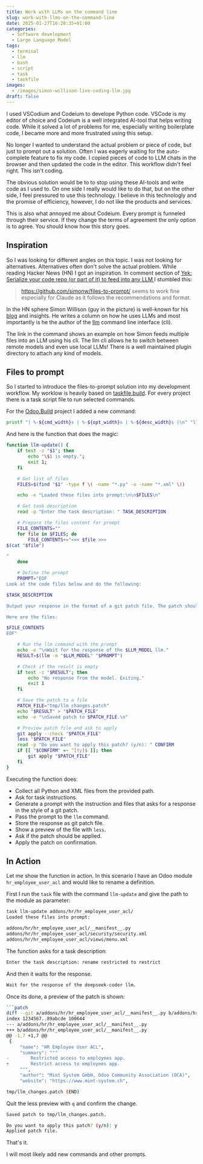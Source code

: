 ```yaml
---
title: Work with LLMs on the command line
slug: work-with-llms-on-the-command-line
date: 2025-01-27T16:28:35+01:00
categories:
  - Software development
  - Large Language Model
tags:
  - terminal
  - llm
  - bash
  - script
  - task
  - taskfile
images:
  - /images/simon-willison-live-coding-llm.jpg
draft: false
---
```

I used VSCodium and Codeium to develope Python code. VSCode is my editor of choice and Codeium is a well integrated AI-tool that helps writing code. While it solved a lot of problems for me, especially writing boilerplate code, I became more and more frustrated using this setup.

No longer I wanted to understand the actual problem or piece of code, but just to prompt out a solution. Often I was eagerly waiting for the auto-complete feature to fix my code. I copied pieces of code to LLM chats in the browser and then updated the code in the editor. This workflow didn't feel right. This isn't coding.

<!--more-->

The obvious solution would be to to stop using these AI-tools and write code as I used to. On one side I really would like to do that, but on the other side, I feel pressured to use this technology. I believe in this technologly and the promise of efficiency, however, I do not like the products and services.

This is also what annoyed me about Codeium. Every prompt is funneled through their service. If they change the terms of agreement the only option is to agree. You should know how this story goes.

## Inspiration

So I was looking for different angles on this topic. I was not looking for alternatives. Alternatives often don't solve the actual problem. While reading Hacker News (HN) I got an inspiration. In comment section of [Yek: Serialize your code repo (or part of it) to feed into any LLM ](https://news.ycombinator.com/item?id=42753302) I stumbled this:

> <https://github.com/simonw/files-to-prompt/> seems to work fine especially for Claude as it follows the recommendations and format.

In the HN sphere Simon Willison (guy in the picture) is well-known for his [blog](https://simonwillison.net/) and insights. He writes a  column on how he uses LLMs and most importantly is he the author of the [llm](https://github.com/simonw/llm) command line interface (cli).

The link in the command shows an example on how Simon feeds multiple files into an LLM using his cli. The llm cli allows he to switch between remote models and even use local LLMs! There is a well maintained plugin directory to attach any kind of models.
## Files to prompt

So I started to introduce the files-to-prompt solution into my development workflow. My worklow is heavily based on [taskfile.build](https://taskfile.build/). For every project there is a task script file to run selected commands.

For the [Odoo.Build](https://odoo.build/) project I added a new command:

```bash
printf "| %-${cmd_width}s | %-${opt_width}s | %-${desc_width}s |\n" "llm-update" "[path]" "Feed module files with prompt to LLM and apply updates with git path."
```

And here is the function that does the magic:

```bash
function llm-update() {
    if test -z "$1"; then 
        echo "\$1 is empty."; 
        exit 1; 
    fi

    # Get list of files
    FILES=$(find "$1" -type f \( -name "*.py" -o -name "*.xml" \))

    echo -e "Loaded these files into prompt:\n\n$FILES\n"

    # Get task description
    read -p "Enter the task description: " TASK_DESCRIPTION

    # Prepare the files content for prompt
    FILE_CONTENTS=""
    for file in $FILES; do
        FILE_CONTENTS+="<<< $file >>>
$(cat "$file")

"
    done

    # Define the prompt
    PROMPT="EOF
Look at the code files below and do the following:

$TASK_DESCRIPTION

Output your response in the format of a git patch file. The patch should include only the changes to the files, and it should be applicable with 'git apply'. Do not include any explanations or extra information outside of the patch format.

Here are the files:

$FILE_CONTENTS
EOF"

    # Run the llm command with the prompt
    echo -e "\nWait for the response of the $LLM_MODEL llm."
    RESULT=$(llm -m "$LLM_MODEL" "$PROMPT")

    # Check if the result is empty
    if test -z "$RESULT"; then
        echo "No response from the model. Exiting."
        exit 1
    fi

    # Save the patch to a file
    PATCH_FILE="tmp/llm_changes.patch"
    echo "$RESULT" > "$PATCH_FILE"
    echo -e "\nSaved patch to $PATCH_FILE.\n"

    # Preview patch file and ask to apply
    git apply --check "$PATCH_FILE"
    less "$PATCH_FILE"
    read -p "Do you want to apply this patch? (y/n): " CONFIRM
    if [[ "$CONFIRM" =~ ^[Yy]$ ]]; then
        git apply "$PATCH_FILE"
    fi
}
```

Executing the function does:

* Collect all Python and XML files from the provided path.
* Ask for task instructions.
* Generate a prompt with the instruction and files that asks for a response in the style of a git patch.
* Pass the prompt to the `llm` command.
* Store the response as git patch file.
* Show a preview of the file with `less`.
* Ask if the patch should be applied.
* Apply the patch on confirmation.
## In Action

Let me show the function in action. In this scenario I have an Odoo module `hr_employee_user_acl` and would like to rename a definition.

First I run the `task` file with the command `llm-update` and give the path to the module as parameter:

```bash
task llm-update addons/hr/hr_employee_user_acl/
Loaded these files into prompt:

addons/hr/hr_employee_user_acl/__manifest__.py
addons/hr/hr_employee_user_acl/security/security.xml
addons/hr/hr_employee_user_acl/views/menu.xml
```

The function asks for a task description:

```bash
Enter the task description: rename restricted to restrict
```

And then it waits for the response.

```bash
Wait for the response of the deepseek-coder llm.
```

Once its done, a preview of the patch is shown:

```bash
```patch
diff --git a/addons/hr/hr_employee_user_acl/__manifest__.py b/addons/hr/hr_employee_user_acl/__manifest__.py
index 1234567..89abcde 100644
--- a/addons/hr/hr_employee_user_acl/__manifest__.py
+++ b/addons/hr/hr_employee_user_acl/__manifest__.py
@@ -1,7 +1,7 @@
 {
     "name": "HR Employee User ACL",
     "summary": """
-        Restricted access to employees app.
+        Restrict access to employees app.
     """,
     "author": "Mint System GmbH, Odoo Community Association (OCA)",
     "website": "https://www.mint-system.ch",

tmp/llm_changes.patch (END)
```

Quit the less preview with `q` and confirm the change.

```bash
Saved patch to tmp/llm_changes.patch.

Do you want to apply this patch? (y/n): y
Applied patch file.
```

That's it.

I will most likely add new commands and other prompts.
